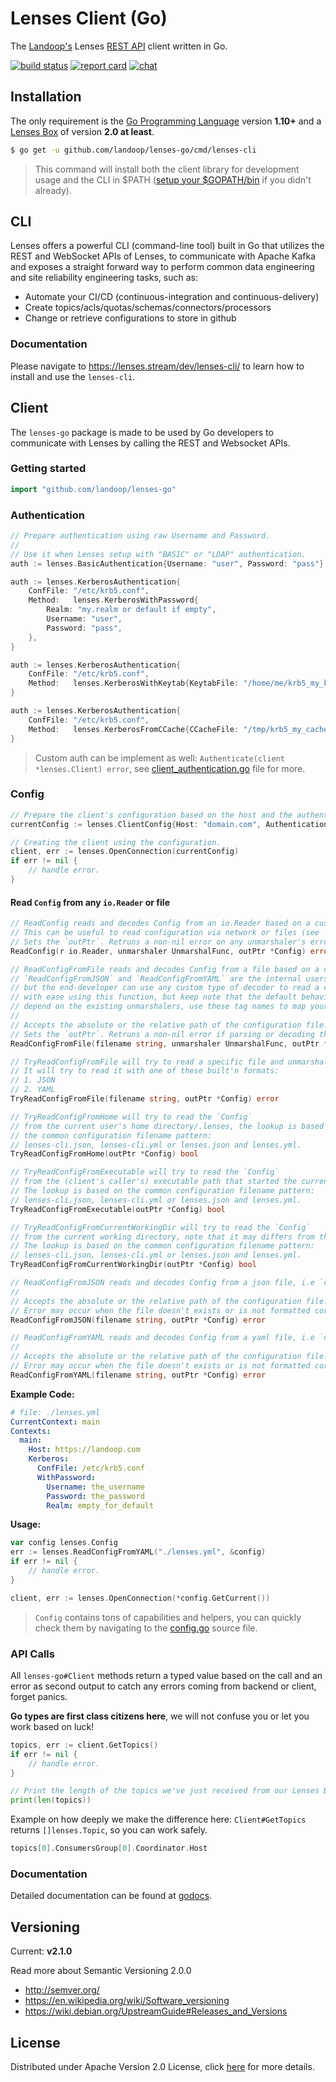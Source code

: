 # Lenses Client (Go)

The [Landoop's](http://www.landoop.com) Lenses [REST API](https://lenses.stream/dev/lenses-apis/rest-api/index.html) client written in Go.

[![build status](https://img.shields.io/travis/Landoop/lenses-go/master.svg?style=flat-square)](https://travis-ci.org/Landoop/lenses-go) [![report card](https://img.shields.io/badge/report%20card-a%2B-ff3333.svg?style=flat-square)](http://goreportcard.com/report/Landoop/lenses-go) [![chat](https://img.shields.io/badge/join-%20chat-00BCD4.svg?style=flat-square)](https://slackpass.io/landoop-community)

## Installation

The only requirement is the [Go Programming Language](https://golang.org/dl) version **1.10+** and a [Lenses Box](http://www.landoop.com/kafka-lenses/) of version **2.0 at least**.

```sh
$ go get -u github.com/landoop/lenses-go/cmd/lenses-cli
```

> This command will install both the client library for development usage and the CLI in $PATH ([setup your $GOPATH/bin](https://github.com/golang/go/wiki/SettingGOPATH) if you didn't already).

## CLI

Lenses offers a powerful CLI (command-line tool) built in Go that utilizes the REST and WebSocket APIs of Lenses, to communicate with Apache Kafka and exposes a straight forward way to perform common data engineering and site reliability engineering tasks, such as:

- Automate your CI/CD (continuous-integration and continuous-delivery)
- Create topics/acls/quotas/schemas/connectors/processors
- Change or retrieve configurations to store in github

### Documentation

Please navigate to <https://lenses.stream/dev/lenses-cli/> to learn how to install and use the `lenses-cli`.

## Client

The `lenses-go` package is made to be used by Go developers to communicate with Lenses by calling the REST and Websocket APIs. 

### Getting started

```go
import "github.com/landoop/lenses-go"
```

### Authentication

```go
// Prepare authentication using raw Username and Password.
//
// Use it when Lenses setup with "BASIC" or "LDAP" authentication.
auth := lenses.BasicAuthentication{Username: "user", Password: "pass"}
```

```go
auth := lenses.KerberosAuthentication{
    ConfFile: "/etc/krb5.conf",
    Method:   lenses.KerberosWithPassword{
        Realm: "my.realm or default if empty",
        Username: "user",
        Password: "pass",
    },
}
```

```go
auth := lenses.KerberosAuthentication{
    ConfFile: "/etc/krb5.conf",
    Method:   lenses.KerberosWithKeytab{KeytabFile: "/home/me/krb5_my_keytab.txt"},
}
```

```go
auth := lenses.KerberosAuthentication{
    ConfFile: "/etc/krb5.conf",
    Method:   lenses.KerberosFromCCache{CCacheFile: "/tmp/krb5_my_cache_file.conf"},
}
```

> Custom auth can be implement as well: `Authenticate(client *lenses.Client) error`, see [client_authentication.go](client_authentication.go) file for more.

### Config

```go
// Prepare the client's configuration based on the host and the authentication above.
currentConfig := lenses.ClientConfig{Host: "domain.com", Authentication: auth, Timeout: "15s", Debug: true}

// Creating the client using the configuration.
client, err := lenses.OpenConnection(currentConfig)
if err != nil {
    // handle error.
}
```

#### Read `Config` from any `io.Reader` or file

```go
// ReadConfig reads and decodes Config from an io.Reader based on a custom unmarshaler.
// This can be useful to read configuration via network or files (see `ReadConfigFromFile`).
// Sets the `outPtr`. Retruns a non-nil error on any unmarshaler's errors.
ReadConfig(r io.Reader, unmarshaler UnmarshalFunc, outPtr *Config) error

// ReadConfigFromFile reads and decodes Config from a file based on a custom unmarshaler,
// `ReadConfigFromJSON` and `ReadConfigFromYAML` are the internal users,
// but the end-developer can use any custom type of decoder to read a configuration file
// with ease using this function, but keep note that the default behavior of the fields
// depend on the existing unmarshalers, use these tag names to map your decoder's properties.
//
// Accepts the absolute or the relative path of the configuration file.
// Sets the `outPtr`. Retruns a non-nil error if parsing or decoding the file failed or file doesn't exist.
ReadConfigFromFile(filename string, unmarshaler UnmarshalFunc, outPtr *Config) error

// TryReadConfigFromFile will try to read a specific file and unmarshal to `Config`.
// It will try to read it with one of these built'n formats:
// 1. JSON
// 2. YAML
TryReadConfigFromFile(filename string, outPtr *Config) error
```

```go
// TryReadConfigFromHome will try to read the `Config`
// from the current user's home directory/.lenses, the lookup is based on
// the common configuration filename pattern:
// lenses-cli.json, lenses-cli.yml or lenses.json and lenses.yml.
TryReadConfigFromHome(outPtr *Config) bool

// TryReadConfigFromExecutable will try to read the `Config`
// from the (client's caller's) executable path that started the current process.
// The lookup is based on the common configuration filename pattern:
// lenses-cli.json, lenses-cli.yml or lenses.json and lenses.yml.
TryReadConfigFromExecutable(outPtr *Config) bool

// TryReadConfigFromCurrentWorkingDir will try to read the `Config`
// from the current working directory, note that it may differs from the executable path.
// The lookup is based on the common configuration filename pattern:
// lenses-cli.json, lenses-cli.yml or lenses.json and lenses.yml.
TryReadConfigFromCurrentWorkingDir(outPtr *Config) bool

// ReadConfigFromJSON reads and decodes Config from a json file, i.e `configuration.json`.
//
// Accepts the absolute or the relative path of the configuration file.
// Error may occur when the file doesn't exists or is not formatted correctly.
ReadConfigFromJSON(filename string, outPtr *Config) error

// ReadConfigFromYAML reads and decodes Config from a yaml file, i.e `configuration.yml`.
//
// Accepts the absolute or the relative path of the configuration file.
// Error may occur when the file doesn't exists or is not formatted correctly.
ReadConfigFromYAML(filename string, outPtr *Config) error
```

**Example Code:**

```yaml
# file: ./lenses.yml
CurrentContext: main
Contexts:
  main:
    Host: https://landoop.com
    Kerberos:
      ConfFile: /etc/krb5.conf
      WithPassword:
        Username: the_username
        Password: the_password
        Realm: empty_for_default
```

**Usage:**

```go
var config lenses.Config
err := lenses.ReadConfigFromYAML("./lenses.yml", &config)
if err != nil {
    // handle error.
}

client, err := lenses.OpenConnection(*config.GetCurrent())
```

> `Config` contains tons of capabilities and helpers, you can quickly check them by navigating to the [config.go](config.go) source file.

### API Calls

All `lenses-go#Client` methods return a typed value based on the call
and an error as second output to catch any errors coming from backend or client, forget panics.

**Go types are first class citizens here**, we will not confuse you or let you work based on luck!

```go
topics, err := client.GetTopics()
if err != nil {
    // handle error.
}

// Print the length of the topics we've just received from our Lenses Box.
print(len(topics))
```

Example on how deeply we make the difference here:
`Client#GetTopics` returns `[]lenses.Topic`, so you can work safely.

```go
topics[0].ConsumersGroup[0].Coordinator.Host
```

### Documentation

Detailed documentation can be found at [godocs](https://godoc.org/github.com/landoop/lenses-go).

## Versioning

Current: **v2.1.0**

Read more about Semantic Versioning 2.0.0

 - http://semver.org/
 - https://en.wikipedia.org/wiki/Software_versioning
 - https://wiki.debian.org/UpstreamGuide#Releases_and_Versions

## License

Distributed under Apache Version 2.0 License, click [here](LICENSE) for more details.